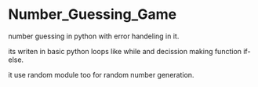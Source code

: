 # Number_Guessing_Game
number guessing in python with error handeling in it.

its writen in basic python loops like while and decission making function if-else.


it use random  module too for random number generation.
